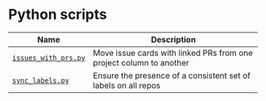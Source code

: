 # Python scripts

| Name                                       | Description                                                         |
| ------------------------------------------ | ------------------------------------------------------------------- |
| [`issues_with_prs.py`](issues_with_prs.py) | Move issue cards with linked PRs from one project column to another |
| [`sync_labels.py`](sync_labels.py)         | Ensure the presence of a consistent set of labels on all repos      |
